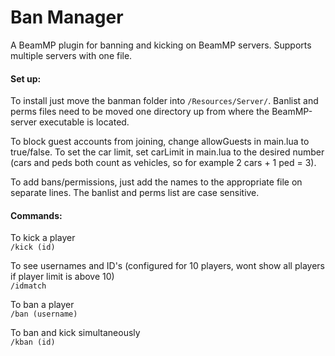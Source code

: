 # Ban Manager
A BeamMP plugin for banning and kicking on BeamMP servers. Supports multiple servers with one file.

#### Set up:
To install just move the banman folder into `/Resources/Server/`. Banlist and perms files need to be moved one directory up from where the BeamMP-server executable is located.

To block guest accounts from joining, change allowGuests in main.lua to true/false. To set the car limit, set carLimit in main.lua to the desired number (cars and peds both count as vehicles, so for example 2 cars + 1 ped = 3).

To add bans/permissions, just add the names to the appropriate file on separate lines. The banlist and perms list are case sensitive.

#### Commands:
To kick a player <br>
`/kick (id)` 

To see usernames and ID's (configured for 10 players, wont show all players if player limit is above 10)<br>
`/idmatch`

To ban a player <br>
`/ban (username)`

To ban and kick simultaneously <br>
`/kban (id)`
